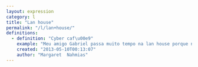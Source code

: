 ```yaml
---
layout: expression
category: l
title: "Lan house"
permalink: "/l/lan+house/"
definitions:
  - definition: "Cyber caf\u00e9"
    example: "Meu amigo Gabriel passa muito tempo na lan house porque n\u00e3o tem um computador na casa."
    created: "2013-05-10T00:13:07"
    author: "Margaret  Nahmias"
---
```

